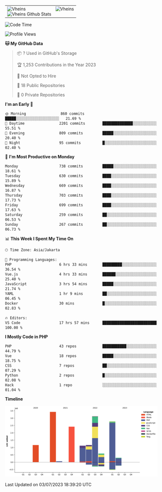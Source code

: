<table>
  <tr>
    <td valign="top">
      <img src="https://github-readme-streak-stats.herokuapp.com/?user=Vheins&" alt="Vheins" /><br/>
      <img src="https://github-readme-stats.vercel.app/api?username=vheins&count_private=true&show_icons=true" alt="Vheins Github Stats">
    </td>
    <td valign="top">
      <img src="https://github-readme-stats.vercel.app/api/top-langs/?username=Vheins&count_private=true" alt="Vheins" /><br/>
    </td>
  </tr>
</table>

<!--START_SECTION:waka-->
![Code Time](http://img.shields.io/badge/Code%20Time-349%20hrs%204%20mins-blue)

![Profile Views](http://img.shields.io/badge/Profile%20Views-0-blue)

**🐱 My GitHub Data** 

> 📦 ? Used in GitHub's Storage 
 > 
> 🏆 1,253 Contributions in the Year 2023
 > 
> 🚫 Not Opted to Hire
 > 
> 📜 18 Public Repositories 
 > 
> 🔑 0 Private Repositories 
 > 
**I'm an Early 🐤** 

```text
🌞 Morning                860 commits         █████░░░░░░░░░░░░░░░░░░░░   21.69 % 
🌆 Daytime                2201 commits        ██████████████░░░░░░░░░░░   55.51 % 
🌃 Evening                809 commits         █████░░░░░░░░░░░░░░░░░░░░   20.40 % 
🌙 Night                  95 commits          █░░░░░░░░░░░░░░░░░░░░░░░░   02.40 % 
```
📅 **I'm Most Productive on Monday** 

```text
Monday                   738 commits         █████░░░░░░░░░░░░░░░░░░░░   18.61 % 
Tuesday                  630 commits         ████░░░░░░░░░░░░░░░░░░░░░   15.89 % 
Wednesday                669 commits         ████░░░░░░░░░░░░░░░░░░░░░   16.87 % 
Thursday                 703 commits         ████░░░░░░░░░░░░░░░░░░░░░   17.73 % 
Friday                   699 commits         ████░░░░░░░░░░░░░░░░░░░░░   17.63 % 
Saturday                 259 commits         ██░░░░░░░░░░░░░░░░░░░░░░░   06.53 % 
Sunday                   267 commits         ██░░░░░░░░░░░░░░░░░░░░░░░   06.73 % 
```


📊 **This Week I Spent My Time On** 

```text
🕑︎ Time Zone: Asia/Jakarta

💬 Programming Languages: 
PHP                      6 hrs 33 mins       █████████░░░░░░░░░░░░░░░░   36.54 % 
Vue.js                   4 hrs 33 mins       ██████░░░░░░░░░░░░░░░░░░░   25.40 % 
JavaScript               3 hrs 54 mins       █████░░░░░░░░░░░░░░░░░░░░   21.74 % 
YAML                     1 hr 9 mins         ██░░░░░░░░░░░░░░░░░░░░░░░   06.45 % 
Docker                   30 mins             █░░░░░░░░░░░░░░░░░░░░░░░░   02.83 % 

🔥 Editors: 
VS Code                  17 hrs 57 mins      █████████████████████████   100.00 % 
```

**I Mostly Code in PHP** 

```text
PHP                      43 repos            ███████████░░░░░░░░░░░░░░   44.79 % 
Vue                      18 repos            █████░░░░░░░░░░░░░░░░░░░░   18.75 % 
CSS                      7 repos             ██░░░░░░░░░░░░░░░░░░░░░░░   07.29 % 
Python                   2 repos             █░░░░░░░░░░░░░░░░░░░░░░░░   02.08 % 
Hack                     1 repo              ░░░░░░░░░░░░░░░░░░░░░░░░░   01.04 % 
```



**Timeline**

![Lines of Code chart](https://raw.githubusercontent.com/vheins/vheins/main/assets/bar_graph.png)


 Last Updated on 03/07/2023 18:39:20 UTC
<!--END_SECTION:waka-->
